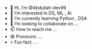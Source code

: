 - 👋 Hi, I’m @Abdullah-dev99
- 👀 I’m interested in DS, ML , Ai
- 🌱 I’m currently learning Python , DSA
- 💞️ I’m looking to collaborate on ...
- 📫 How to reach me ...
- 😄 Pronouns: ...
- ⚡ Fun fact: ...

<!---
Abdullah-dev99/Abdullah-dev99 is a ✨ special ✨ repository because its `README.md` (this file) appears on your GitHub profile.
You can click the Preview link to take a look at your changes.
--->
